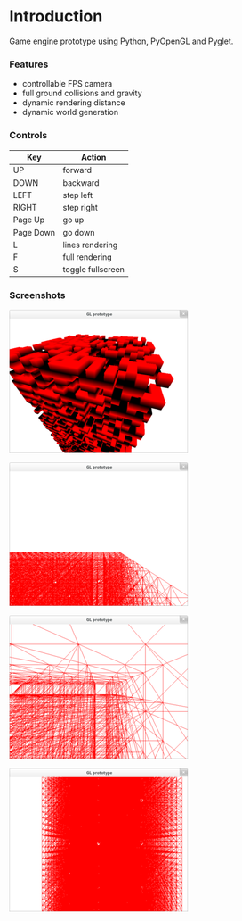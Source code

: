 Introduction
==============

Game engine prototype using Python, PyOpenGL and Pyglet.

### Features
* controllable FPS camera
* full ground collisions and gravity
* dynamic rendering distance
* dynamic world generation


### Controls

Key | Action
---|---
UP | forward
DOWN | backward
LEFT | step left
RIGHT | step right
Page Up | go up
Page Down | go down
L | lines rendering
F | full rendering
S | toggle fullscreen


### Screenshots
![](/imgs/img4.png)

![](/imgs/img2.png)

![](/imgs/img1.png)

![](/imgs/img3.png)
